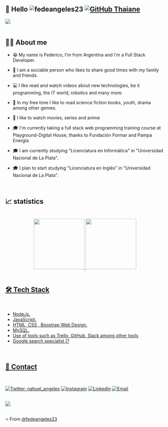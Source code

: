 ## 👋 Hello <img src="https://komarev.com/ghpvc/?username=fedeangeles23" alt="fedeangeles23" /> [![GitHub Thaiane](https://img.shields.io/github/followers/fedeangeles23?label=follow&style=social)](https://github.com/fedeangeles23)


<div width= ><a href="https://github.com/fedeangeles23">
<img align="center" src="https://i.postimg.cc/Y9wR9yMJ/The-Difference-between-Web-Designer-Web-Developer-and-Web-Programmer.jpg)](https://postimg.cc/McdV35cD"/>
</a></div>

<br>

## 👨🏻 About me

* 😁 My name is Federico, I'm from Argentina and i'm a Full Stack Developer.

* 👫 I am a sociable person who likes to share good times with my family and friends.

* 💻 I like read and watch videos about new technologies, be it programming, the IT world, robotics and many more.

* 📖 In my free time I like to read science fiction books, youth, drama among other genres.

* 🍿 I like to watch movies, series and anime

* 🎓 I'm currently taking a full stack web programming training course at Playground-Digital House, thanks to Fundación Formar and Pampa Energía.

* 🎓 I am currently studying "Licenciatura en Informática" in "Universidad Nacional de La Plata".

* 🎓 I plan to start studying "Licenciatura en Inglés" in "Universidad Nacional de La Plata".

<br>

## 📈 statistics

<br>

<div align="center">
  <a href="https://github.com/fedeangeles23">
  <img height="160em" src="https://github-readme-stats.vercel.app/api?username=fedeangeles23&show_icons=true&theme=merko&include_all_commits=true&count_private=true"/>
  <img height="160em" src="https://github-readme-stats.vercel.app/api/top-langs/?username=fedeangeles23&layout=compact&langs_count=7&theme=merko"/>
</div>
<br>
  
## 🛠 Tech Stack

<br>

* NodeJs.
* JavaScript.
* HTML, CSS , Boostrap Web Design.
* MySQL.
* Use of tools such as Trello, GitHub, Slack among other tools
* Google search specialist (?

<br>
  
## 🤝 Contact

<br>  
  
[![Twitter: nahuel_angeles](https://img.shields.io/twitter/follow/nahuel_angeles?style=social)](https://twitter.com/nahuel_angeles)
<a href="https://www.instagram.com/fedeangeles23/"><img alt="Instagram" src="https://img.shields.io/badge/Instagram-@fedeangeles23-blue?style=flat-square&logo=instagram"></a>
<a href="https://www.linkedin.com/in/fedeangeles23/" target="blue"><img alt="LinkedIn" src="https://img.shields.io/badge/LinkedIn-fedeangeles23-blue?style=flat&logo=linkedin"></a></a>
<a href="mailto:fedeangeles23@gmail.com"><img alt="Email" src="https://img.shields.io/badge/Email-fedeangeles23@gmail.com-blue?style=flat&logo=gmail"></a>

<br>

<a href="https://github.com/priyanshumay">
<img align="center" src="https://i.postimg.cc/DfPjWFW5/How-to-Become-a-Web-Developer.jpg)](https://postimg.cc/BttcyrB1"/>
</a>

<br>

<br>

⭐️ From [@fedeangeles23](https://github.com/fedeangeles23)
